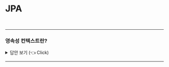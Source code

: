 # JPA
<br>

-----------------------

### 영속성 컨텍스트란?

<details>
   <summary> 답안 보기 (👈 Click)</summary>
<br />

-----------------------
+  
</details>

-----------------------

